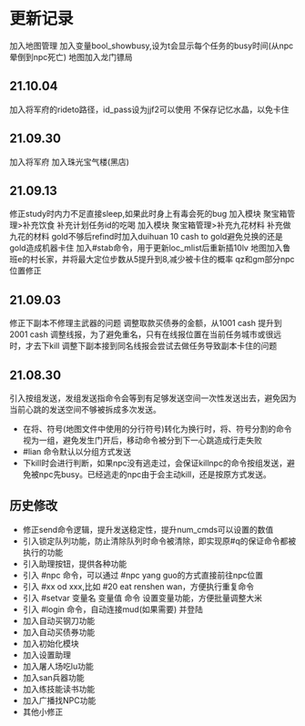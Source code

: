 # 更新记录
加入地图管理
加入变量bool_showbusy,设为t会显示每个任务的busy时间(从npc晕倒到npc死亡)
地图加入龙门镖局
## 21.10.04
加入将军府的rideto路径，id_pass设为jjf2可以使用
不保存记忆水晶，以免卡住
## 21.09.30
加入将军府
加入珠光宝气楼(黑店)
## 21.09.13
修正study时内力不足直接sleep,如果此时身上有毒会死的bug
加入模块 聚宝箱管理>补充饮食 补充计划任务id的吃喝
加入模块 聚宝箱管理>补充九花材料 补充做九花的材料
gold不够后refind时加入duihuan 10 cash to gold避免兑换的还是gold造成机器卡住
加入#stab命令，用于更新loc_mlist后重新插10lv
地图加入鲁班e的村长家，并将最大定位步数从5提升到8,减少被卡住的概率
qz和gm部分npc位置修正

## 21.09.03
修正下副本不修理主武器的问题
调整取款买债券的金额，从1001 cash 提升到2001 cash
调整线报，为了避免重名，只有在线报位置在当前任务城市或很远时，才去下kill
调整下副本接到同名线报会尝试去做任务导致副本卡住的问题
## 21.08.30

引入按组发送，发组发送指命令会等到有足够发送空间一次性发送出去，避免因为当前心跳的发送空间不够被拆成多次发送。

* 在将、符号(地图文件中使用的分行符号)转化为换行时，将、符号分割的命令视为一组，避免发生门开后，移动命令被分到下一心跳造成行走失败
* #lian 命令默认以分组方式发送
* 下kill时会进行判断，如果npc没有逃走过，会保证killnpc的命令按组发送，避免被npc先busy。已经逃走的npc由于会主动kill，还是按原方式发送。

## 历史修改

* 修正send命令逻辑，提升发送稳定性，提升num_cmds可以设置的数值
* 引入锁定队列功能，防止清除队列时命令被清除，即实现原#q的保证命令都被执行的功能
* 引入助理按钮，提供各种功能
* 引入 #npc 命令，可以通过 #npc yang guo的方式直接前往npc位置
* 引入 #xx od xxx,比如 #20 eat renshen wan，方便执行重复命令
* 引入 #setvar 变量名 变量值 命令 设置变量功能，方便批量调整大米
* 引入 #login 命令，自动连接mud(如果需要) 并登陆
* 加入自动买钢刀功能
* 加入自动买债券功能
* 加入初始化模块
* 加入设置助理
* 加入屠人场吃lu功能
* 加入san兵器功能
* 加入练技能读书功能
* 加入广播找NPC功能
* 其他小修正
